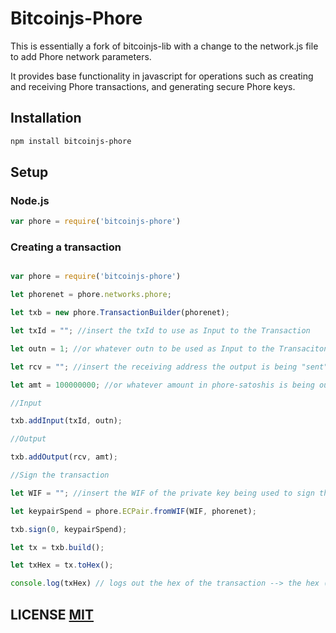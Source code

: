 # Bitcoinjs-Phore
This is essentially a fork of bitcoinjs-lib with a change to the network.js file to add Phore network parameters. 

It provides base functionality in javascript for operations such as creating and receiving Phore transactions, and generating secure Phore keys.  



## Installation
``` bash
npm install bitcoinjs-phore
```

## Setup
### Node.js
``` javascript
var phore = require('bitcoinjs-phore')
```

### Creating a transaction

``` javascript

var phore = require('bitcoinjs-phore')

let phorenet = phore.networks.phore;

let txb = new phore.TransactionBuilder(phorenet);

let txId = ""; //insert the txId to use as Input to the Transaction

let outn = 1; //or whatever outn to be used as Input to the Transaciton

let rcv = ""; //insert the receiving address the output is being "sent" to

let amt = 100000000; //or whatever amount in phore-satoshis is being output in this transaction

//Input

txb.addInput(txId, outn);

//Output

txb.addOutput(rcv, amt);

//Sign the transaction

let WIF = ""; //insert the WIF of the private key being used to sign the transaction

let keypairSpend = phore.ECPair.fromWIF(WIF, phorenet);

txb.sign(0, keypairSpend);

let tx = txb.build();

let txHex = tx.toHex();

console.log(txHex) // logs out the hex of the transaction --> the hex (txHex) is what you need to broadcast the transaction to the Phore newtork using the Phore-RPC package


```








## LICENSE [MIT](LICENSE)
